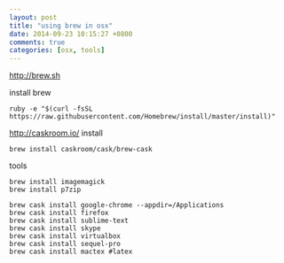 ```yaml
---
layout: post
title: "using brew in osx"
date: 2014-09-23 10:15:27 +0800
comments: true
categories: [osx, tools]
---
```


http://brew.sh

install brew
```
ruby -e "$(curl -fsSL https://raw.githubusercontent.com/Homebrew/install/master/install)"
```


http://caskroom.io/
install
```
brew install caskroom/cask/brew-cask
```

tools
```
brew install imagemagick
brew install p7zip

brew cask install google-chrome --appdir=/Applications
brew cask install firefox
brew cask install sublime-text
brew cask install skype
brew cask install virtualbox
brew cask install sequel-pro
brew cask install mactex #latex
```
